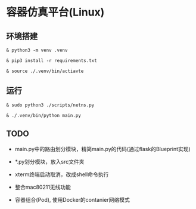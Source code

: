 # 容器仿真平台(Linux)

## 环境搭建

```shell
& python3 -m venv .venv

& pip3 install -r requirements.txt

& source ./.venv/bin/actiavte
```

## 运行

```shell
& sudo python3 ./scripts/netns.py

& ./.venv/bin/python main.py
```

## TODO

- main.py中的路由划分模块，精简main.py的代码(通过flask的Blueprint实现)

- *.py划分模块，放入src文件夹

- xterm终端启动取消，改成shell命令执行

- 整合mac80211无线功能

- 容器组合(Pod), 使用Docker的contanier网络模式

